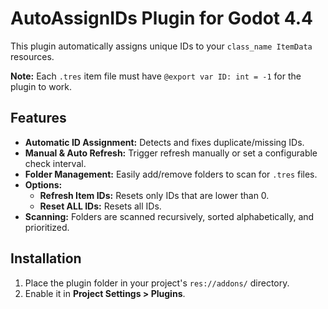 # AutoAssignIDs Plugin for Godot 4.4

This plugin automatically assigns unique IDs to your `class_name ItemData` resources.

**Note:** Each `.tres` item file must have `@export var ID: int = -1` for the plugin to work.

## Features

- **Automatic ID Assignment:** Detects and fixes duplicate/missing IDs.
- **Manual & Auto Refresh:** Trigger refresh manually or set a configurable check interval.
- **Folder Management:** Easily add/remove folders to scan for `.tres` files.
- **Options:**
  - **Refresh Item IDs:** Resets only IDs that are lower than 0.
  - **Reset ALL IDs:** Resets all IDs.
- **Scanning:** Folders are scanned recursively, sorted alphabetically, and prioritized.

## Installation

1. Place the plugin folder in your project's `res://addons/` directory.
2. Enable it in **Project Settings > Plugins**.